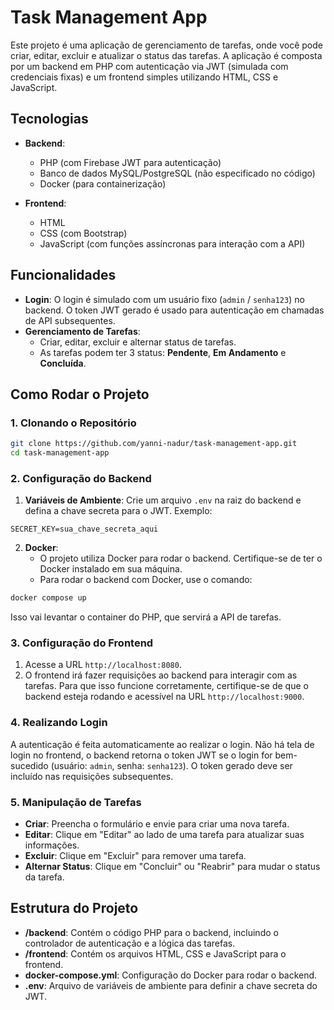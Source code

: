 
# Task Management App

Este projeto é uma aplicação de gerenciamento de tarefas, onde você pode criar, editar, excluir e atualizar o status das tarefas. A aplicação é composta por um backend em PHP com autenticação via JWT (simulada com credenciais fixas) e um frontend simples utilizando HTML, CSS e JavaScript.

## Tecnologias

- **Backend**:
  - PHP (com Firebase JWT para autenticação)
  - Banco de dados MySQL/PostgreSQL (não especificado no código)
  - Docker (para containerização)

- **Frontend**:
  - HTML
  - CSS (com Bootstrap)
  - JavaScript (com funções assíncronas para interação com a API)

## Funcionalidades

- **Login**: O login é simulado com um usuário fixo (`admin` / `senha123`) no backend. O token JWT gerado é usado para autenticação em chamadas de API subsequentes.
- **Gerenciamento de Tarefas**:
  - Criar, editar, excluir e alternar status de tarefas.
  - As tarefas podem ter 3 status: **Pendente**, **Em Andamento** e **Concluída**.

## Como Rodar o Projeto

### 1. Clonando o Repositório

```bash
git clone https://github.com/yanni-nadur/task-management-app.git
cd task-management-app
```

### 2. Configuração do Backend

1. **Variáveis de Ambiente**: Crie um arquivo `.env` na raiz do backend e defina a chave secreta para o JWT. Exemplo:

```env
SECRET_KEY=sua_chave_secreta_aqui
```

2. **Docker**:
   - O projeto utiliza Docker para rodar o backend. Certifique-se de ter o Docker instalado em sua máquina.
   - Para rodar o backend com Docker, use o comando:

```bash
docker compose up
```

Isso vai levantar o container do PHP, que servirá a API de tarefas.

### 3. Configuração do Frontend

1. Acesse a URL `http://localhost:8080`.
2. O frontend irá fazer requisições ao backend para interagir com as tarefas. Para que isso funcione corretamente, certifique-se de que o backend esteja rodando e acessível na URL `http://localhost:9000`.

### 4. Realizando Login

A autenticação é feita automaticamente ao realizar o login. Não há tela de login no frontend, o backend retorna o token JWT se o login for bem-sucedido (usuário: `admin`, senha: `senha123`). O token gerado deve ser incluído nas requisições subsequentes.

### 5. Manipulação de Tarefas

- **Criar**: Preencha o formulário e envie para criar uma nova tarefa.
- **Editar**: Clique em "Editar" ao lado de uma tarefa para atualizar suas informações.
- **Excluir**: Clique em "Excluir" para remover uma tarefa.
- **Alternar Status**: Clique em "Concluir" ou "Reabrir" para mudar o status da tarefa.

## Estrutura do Projeto

- **/backend**: Contém o código PHP para o backend, incluindo o controlador de autenticação e a lógica das tarefas.
- **/frontend**: Contém os arquivos HTML, CSS e JavaScript para o frontend.
- **docker-compose.yml**: Configuração do Docker para rodar o backend.
- **.env**: Arquivo de variáveis de ambiente para definir a chave secreta do JWT.

